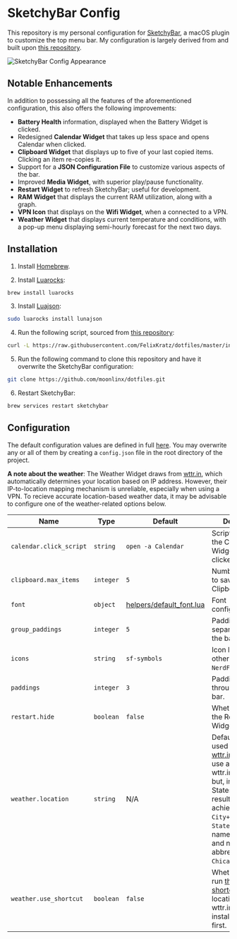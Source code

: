 # SketchyBar Config

This repository is my personal configuration for [SketchyBar](https://github.com/FelixKratz/SketchyBar), a macOS plugin to customize the top menu bar. My configuration is largely derived from and built upon [this repository](https://github.com/FelixKratz/dotfiles).

![SketchyBar Config Appearance](demo.png)

## Notable Enhancements

In addition to possessing all the features of the aforementioned configuration, this also offers the following improvements:

- **Battery Health** information, displayed when the Battery Widget is clicked.
- Redesigned **Calendar Widget** that takes up less space and opens Calendar when clicked.
- **Clipboard Widget** that displays up to five of your last copied items. Clicking an item re-copies it.
- Support for a **JSON Configuration File** to customize various aspects of the bar.
- Improved **Media Widget**, with superior play/pause functionality.
- **Restart Widget** to refresh SketchyBar; useful for development.
- **RAM Widget** that displays the current RAM utilization, along with a graph.
- **VPN Icon** that displays on the **Wifi Widget**, when a connected to a VPN.
- **Weather Widget** that displays current temperature and conditions, with a pop-up menu displaying semi-hourly forecast for the next two days.

## Installation

1. Install [Homebrew](https://brew.sh/).

2. Install [Luarocks](https://luarocks.org/):

```bash
brew install luarocks
```

3. Install [Luajson](https://github.com/grafi-tt/lunajson):

```bash
sudo luarocks install lunajson
```

4. Run the following script, sourced from [this repository](https://github.com/FelixKratz/dotfiles):

```bash
curl -L https://raw.githubusercontent.com/FelixKratz/dotfiles/master/install_sketchybar.sh | sh
```

5. Run the following command to clone this repository and have it overwrite the SketchyBar configuration:

```bash
git clone https://github.com/moonlinx/dotfiles.git
```

6. Restart SketchyBar:

```bash
brew services restart sketchybar
```

## Configuration

The default configuration values are defined in full [here](settings.lua). You may overwrite any or all of them by creating a `config.json` file in the root directory of the project.

**A note about the weather**: The Weather Widget draws from [wttr.in](https://github.com/chubin/wttr.in), which automatically determines your location based on IP address. However, their IP-to-location mapping mechanism is unreliable, especially when using a VPN. To recieve accurate location-based weather data, it may be advisable to configure one of the weather-related options below.

| Name                    | Type      | Default                                              | Description                                                                                                                                                                                                                                                                                             |
| ----------------------- | --------- | ---------------------------------------------------- | ------------------------------------------------------------------------------------------------------------------------------------------------------------------------------------------------------------------------------------------------------------------------------------------------------- |
| `calendar.click_script` | `string`  | `open -a Calendar`                                   | Script to run when the Calendar Widget gets clicked.                                                                                                                                                                                                                                                    |
| `clipboard.max_items`   | `integer` | `5`                                                  | Number of items to save in the Clipboard Widget.                                                                                                                                                                                                                                                        |
| `font`                  | `object`  | [helpers/default_font.lua](helpers/default_font.lua) | Font configuration.                                                                                                                                                                                                                                                                                     |
| `group_paddings`        | `integer` | `5`                                                  | Padding used to separate groups in the bar.                                                                                                                                                                                                                                                             |
| `icons`                 | `string`  | `sf-symbols`                                         | Icon library to use; other option is `NerdFont`.                                                                                                                                                                                                                                                        |
| `paddings`              | `integer` | `3`                                                  | Padding used throughout the bar.                                                                                                                                                                                                                                                                        |
| `restart.hide`          | `boolean` | `false`                                              | Whether to hide the Restart Widget.                                                                                                                                                                                                                                                                     |
| `weather.location`      | `string`  | N/A                                                  | Default location used to pass to [wttr.in](https://github.com/chubin/wttr.in). You can use any data that wttr.in accepts, but, in the United States, best results are usually achieved with `City+State` where `State` is the full name of the state and not an abbrevation (e.g., `Chicago+Illinois`). |
| `weather.use_shortcut`  | `boolean` | `false`                                              | Whether to try to run [this simple shortcut](https://www.icloud.com/shortcuts/6d1018c04fe2490cb241425d8f133e0c) find your location to pass to wttr.in. You must install the shortcut first.                                                                                                             |
